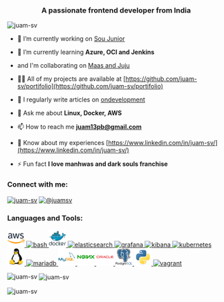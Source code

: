 <h3 align="center">A passionate frontend developer from India</h3>

<p align="left"> <img src="https://komarev.com/ghpvc/?username=juam-sv&label=Profile%20views&color=0e75b6&style=flat" alt="juam-sv" /> </p>

- 🔭 I’m currently working on [Sou Junior](https://github.com/SouJunior/devops)

- 🌱 I’m currently learning **Azure, OCI and Jenkins**

- and I'm collaborating on [Maas and Juju](https://github.com/madson7/maas_lab)

- 👨‍💻 All of my projects are available at [https://github.com/juam-sv/portifolio](https://github.com/juam-sv/portifolio)

- 📝 I regularly write articles on [ondevelopment](ondevelopment)

- 💬 Ask me about **Linux, Docker, AWS**

- 📫 How to reach me **juam13pb@gmail.com**

- 📄 Know about my experiences [https://www.linkedin.com/in/juam-sv/](https://www.linkedin.com/in/juam-sv/)

- ⚡ Fun fact **I love manhwas and dark souls franchise**

<h3 align="left">Connect with me:</h3>
<p align="left">
<a href="https://linkedin.com/in/juam-sv" target="blank"><img align="center" src="https://raw.githubusercontent.com/rahuldkjain/github-profile-readme-generator/master/src/images/icons/Social/linked-in-alt.svg" alt="juam-sv" height="30" width="40" /></a>
<a href="https://medium.com/@juamsv" target="blank"><img align="center" src="https://raw.githubusercontent.com/rahuldkjain/github-profile-readme-generator/master/src/images/icons/Social/medium.svg" alt="@juamsv" height="30" width="40" /></a>
</p>

<h3 align="left">Languages and Tools:</h3>
<p align="left"> <a href="https://aws.amazon.com" target="_blank" rel="noreferrer"> <img src="https://raw.githubusercontent.com/devicons/devicon/master/icons/amazonwebservices/amazonwebservices-original-wordmark.svg" alt="aws" width="40" height="40"/> </a> <a href="https://www.gnu.org/software/bash/" target="_blank" rel="noreferrer"> <img src="https://www.vectorlogo.zone/logos/gnu_bash/gnu_bash-icon.svg" alt="bash" width="40" height="40"/> </a> <a href="https://www.docker.com/" target="_blank" rel="noreferrer"> <img src="https://raw.githubusercontent.com/devicons/devicon/master/icons/docker/docker-original-wordmark.svg" alt="docker" width="40" height="40"/> </a> <a href="https://www.elastic.co" target="_blank" rel="noreferrer"> <img src="https://www.vectorlogo.zone/logos/elastic/elastic-icon.svg" alt="elasticsearch" width="40" height="40"/> </a> <a href="https://grafana.com" target="_blank" rel="noreferrer"> <img src="https://www.vectorlogo.zone/logos/grafana/grafana-icon.svg" alt="grafana" width="40" height="40"/> </a> <a href="https://www.elastic.co/kibana" target="_blank" rel="noreferrer"> <img src="https://www.vectorlogo.zone/logos/elasticco_kibana/elasticco_kibana-icon.svg" alt="kibana" width="40" height="40"/> </a> <a href="https://kubernetes.io" target="_blank" rel="noreferrer"> <img src="https://www.vectorlogo.zone/logos/kubernetes/kubernetes-icon.svg" alt="kubernetes" width="40" height="40"/> </a> <a href="https://www.linux.org/" target="_blank" rel="noreferrer"> <img src="https://raw.githubusercontent.com/devicons/devicon/master/icons/linux/linux-original.svg" alt="linux" width="40" height="40"/> </a> <a href="https://mariadb.org/" target="_blank" rel="noreferrer"> <img src="https://www.vectorlogo.zone/logos/mariadb/mariadb-icon.svg" alt="mariadb" width="40" height="40"/> </a> <a href="https://www.mysql.com/" target="_blank" rel="noreferrer"> <img src="https://raw.githubusercontent.com/devicons/devicon/master/icons/mysql/mysql-original-wordmark.svg" alt="mysql" width="40" height="40"/> </a> <a href="https://www.nginx.com" target="_blank" rel="noreferrer"> <img src="https://raw.githubusercontent.com/devicons/devicon/master/icons/nginx/nginx-original.svg" alt="nginx" width="40" height="40"/> </a> <a href="https://www.oracle.com/" target="_blank" rel="noreferrer"> <img src="https://raw.githubusercontent.com/devicons/devicon/master/icons/oracle/oracle-original.svg" alt="oracle" width="40" height="40"/> </a> <a href="https://www.postgresql.org" target="_blank" rel="noreferrer"> <img src="https://raw.githubusercontent.com/devicons/devicon/master/icons/postgresql/postgresql-original-wordmark.svg" alt="postgresql" width="40" height="40"/> </a> <a href="https://www.python.org" target="_blank" rel="noreferrer"> <img src="https://raw.githubusercontent.com/devicons/devicon/master/icons/python/python-original.svg" alt="python" width="40" height="40"/> </a> <a href="https://www.vagrantup.com/" target="_blank" rel="noreferrer"> <img src="https://www.vectorlogo.zone/logos/vagrantup/vagrantup-icon.svg" alt="vagrant" width="40" height="40"/> </a> </p>

<p><img align="left" src="https://github-readme-stats.vercel.app/api/top-langs?username=juam-sv&show_icons=true&locale=en&layout=compact" alt="juam-sv" /></p>

<p>&nbsp;<img align="center" src="https://github-readme-stats.vercel.app/api?username=juam-sv&show_icons=true&locale=en" alt="juam-sv" /></p>

<p><img align="center" src="https://github-readme-streak-stats.herokuapp.com/?user=juam-sv&" alt="juam-sv" /></p>

